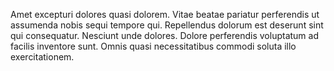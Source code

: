 Amet excepturi dolores quasi dolorem. Vitae beatae pariatur perferendis ut assumenda nobis sequi tempore qui. Repellendus dolorum est deserunt sint qui consequatur. Nesciunt unde dolores. Dolore perferendis voluptatum ad facilis inventore sunt. Omnis quasi necessitatibus commodi soluta illo exercitationem.